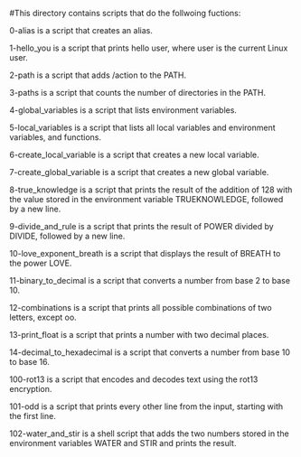 #This directory contains scripts that do the follwoing fuctions:

 0-alias is a script that creates an alias.

 1-hello_you is a script that prints hello user, where user is the current Linux user.

 2-path is a script that adds /action to the PATH. 

 3-paths is a script that counts the number of directories in the PATH.

 4-global_variables is a script that lists environment variables.

 5-local_variables is a script that lists all local variables and environment variables, and functions.

 6-create_local_variable is a script that creates a new local variable.

 7-create_global_variable is a script that creates a new global variable.

 8-true_knowledge is a script that prints the result of the addition of 128 with the value stored in the environment variable TRUEKNOWLEDGE, followed by a new line.

 9-divide_and_rule is a script that prints the result of POWER divided by DIVIDE, followed by a new line.

 10-love_exponent_breath is a script that displays the result of BREATH to the power LOVE.

 11-binary_to_decimal is a script that converts a number from base 2 to base 10.

 12-combinations is a script that prints all possible combinations of two letters, except oo.

 13-print_float is a script that prints a number with two decimal places.

 14-decimal_to_hexadecimal is a script that converts a number from base 10 to base 16.

 100-rot13 is a script that encodes and decodes text using the rot13 encryption.

 101-odd is a script that prints every other line from the input, starting with the first line.

 102-water_and_stir is a shell script that adds the two numbers stored in the environment variables WATER and STIR and prints the result.
